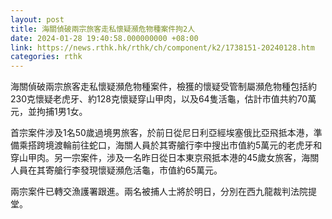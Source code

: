 ```yaml
---
layout: post
title: 海關偵破兩宗旅客走私懷疑瀕危物種案件拘2人
date: 2024-01-28 19:40:58.000000000 +08:00
link: https://news.rthk.hk/rthk/ch/component/k2/1738151-20240128.htm
categories: rthk
---
```


海關偵破兩宗旅客走私懷疑瀕危物種案件，檢獲的懷疑受管制屬瀕危物種包括約230克懷疑老虎牙、約128克懷疑穿山甲肉，以及64隻活龜，估計市值共約70萬元，並拘捕1男1女。

首宗案件涉及1名50歲過境男旅客，於前日從尼日利亞經埃塞俄比亞飛抵本港，準備乘搭跨境渡輪前往蛇口，海關人員於其寄艙行李中搜出市值約5萬元的老虎牙和穿山甲肉。另一宗案件，涉及一名昨日從日本東京飛抵本港的45歲女旅客，海關人員在其寄艙行李發現懷疑瀕危活龜，市值約65萬元。

兩宗案件已轉交漁護署跟進。兩名被捕人士將於明日，分別在西九龍裁判法院提堂。
